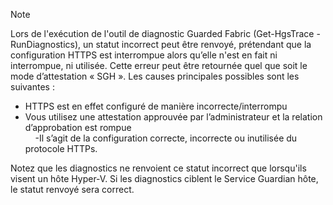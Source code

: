 > [!Note] 
> Lors de l'exécution de l'outil de diagnostic Guarded Fabric (Get-HgsTrace -RunDiagnostics), un statut incorrect peut être renvoyé, prétendant que la configuration HTTPS est interrompue alors qu’elle n'est en fait ni interrompue, ni utilisée. Cette erreur peut être retournée quel que soit le mode d’attestation « SGH ». Les causes principales possibles sont les suivantes :
>
> - HTTPS est en effet configuré de manière incorrecte/interrompu<br>
> - Vous utilisez une attestation approuvée par l’administrateur et la relation d’approbation est rompue<br>
> &nbsp;&nbsp;&nbsp;&nbsp;-Il s’agit de la configuration correcte, incorrecte ou inutilisée du protocole HTTPs.<br>
>
> Notez que les diagnostics ne renvoient ce statut incorrect que lorsqu'ils visent un hôte Hyper-V. Si les diagnostics ciblent le Service Guardian hôte, le statut renvoyé sera correct.

<!-- Appears in guarded-fabric-setting-up-the-host-guardian-service-hgs.md and guarded-fabric-troubleshoot-diagnostics.md
-->
